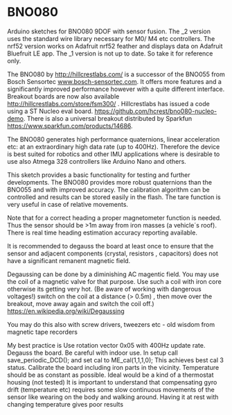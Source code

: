 # BNO080
Arduino sketches for BNO080 9DOF with sensor fusion.
The _2 version uses the standard wire library necessary for M0/ M4 etc controllers.
The nrf52 version works on Adafruit nrf52 feather and displays data on Adafruit Bluefruit LE app.
The _1 version is not up to date. So take it for reference only.

The BNO080 by http://hillcrestlabs.com/ is a successor of the BNO055 from Bosch Sensortec www.bosch-sensortec.com. It offers more features and a significantly improved performance however with a quite different interface. 
Breakout boards are now also available http://hillcrestlabs.com/store/fsm300/ . Hillcrestlabs has issued a code using a ST Nucleo eval board. https://github.com/hcrest/bno080-nucleo-demo.
There is also a universal breakout distributed by Sparkfun https://www.sparkfun.com/products/14686.

The BNO080 generates high performance quaternions, linear acceleration etc: at an extraordinary high data rate (up to 400Hz). Therefore  the device is best suited for robotics and other IMU applications where  is desirable to use also Atmega 328 controllers like Arduino Nano and others.

This sketch provides a basic functionality for testing and further developments. 
The BNO080 provides more robust quaternions than the BNO055 and with improved accuracy. The  calibration algorithm can be controlled and results can be stored easily in the flash. The tare function is very useful in  case of relative movements.

Note that for a correct heading  a proper magnetometer function is needed. Thus the sensor should be >1m away from iron masses (a vehicle´s roof). There is real time heading estimation accuracy reporting available.

It is recommended to degauss the board at least once to ensure that the sensor and adjacent components (crystal, resistors , capacitors) does not have a significant remanent magnetic field. 

Degaussing can be done by a diminishing AC magentic field. You may use the coil of a magnetic valve for that purpose. Use such a coil with iron core otherwise its getting very hot. (Be aware of working with dangerous voltages!)  switch on the coil at a distance (> 0.5m) , then move over the breakout, move away  again and switch the coil off.)
https://en.wikipedia.org/wiki/Degaussing

You may do this also with screw drivers, tweezers etc  - old wisdom from  magnetic tape recorders

My best practice is
Use rotation vector 0x05 with 400Hz update rate.
Degauss the board.
Be careful with indoor use.
In setup call save_periodic_DCD(); and set cal to ME_cal(1,1,1,0);
This achieves best cal 3 status.
Calibrate the board including iron parts in the vicinity.
Temperature should be as constant as possible. Ideal would be a kind of a thermostat housing  (not tested) 
It is important to understand that compensating gyro drift (temperature etc)  requires some slow continuous movements of the sensor like wearing on the body and walking around.
Having it at rest with changing temperature gives poor results
